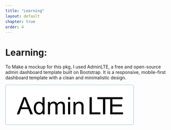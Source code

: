 ```yaml
---
title: "Learning"
layout: default
chapter: true
order: 4
---
```


<a id="Learning"></a>

# Learning:

To Make a mockup for this pkg, I used AdminLTE, a free and open-source admin dashboard template built on Bootstrap. It is a responsive, mobile-first dashboard template with a clean and minimalistic design.

![learning](./assets/learning.png)
